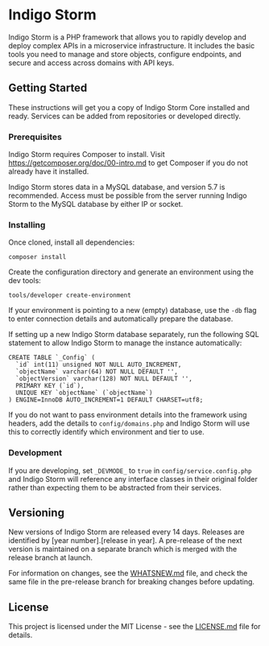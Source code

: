 # Indigo Storm

Indigo Storm is a PHP framework that allows you to rapidly develop and deploy complex APIs in a microservice 
infrastructure. It includes the basic tools you need to manage and store objects, configure endpoints, and secure and
access across domains with API keys.

## Getting Started

These instructions will get you a copy of Indigo Storm Core installed and ready. Services can be added from repositories 
or developed directly.

### Prerequisites

Indigo Storm requires Composer to install. Visit https://getcomposer.org/doc/00-intro.md to get Composer if you do not
already have it installed.

Indigo Storm stores data in a MySQL database, and version 5.7 is recommended. Access must be possible from the server 
running Indigo Storm to the MySQL database by either IP or socket.

### Installing

Once cloned, install all dependencies:

```
composer install
```

Create the configuration directory and generate an environment using the dev tools:

```
tools/developer create-environment
```

If your environment is pointing to a new (empty) database, use the `-db` flag to enter connection details and 
automatically prepare the database.

If setting up a new Indigo Storm database separately, run the following SQL statement to allow Indigo Storm to manage 
the instance automatically:

```
CREATE TABLE `_Config` (
  `id` int(11) unsigned NOT NULL AUTO_INCREMENT,
  `objectName` varchar(64) NOT NULL DEFAULT '',
  `objectVersion` varchar(128) NOT NULL DEFAULT '',
  PRIMARY KEY (`id`),
  UNIQUE KEY `objectName` (`objectName`)
) ENGINE=InnoDB AUTO_INCREMENT=1 DEFAULT CHARSET=utf8;
```

If you do not want to pass environment details into the framework using headers, add the details to `config/domains.php` 
and Indigo Storm will use this to correctly identify which environment and tier to use.

### Development

If you are developing, set `_DEVMODE_` to `true` in `config/service.config.php` and Indigo Storm will reference any 
interface classes in their original folder rather than expecting them to be abstracted from their services.

## Versioning

New versions of Indigo Storm are released every 14 days. Releases are identified by [year number].[release in year]. A 
pre-release of the next version is maintained on a separate branch which is merged with the release branch at launch.

For information on changes, see the [WHATSNEW.md](WHATSNEW.md) file, and check the same file in the pre-release branch 
for breaking changes before updating.

## License

This project is licensed under the MIT License - see the [LICENSE.md](LICENSE.md) file for details.
